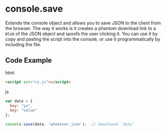 # console.save

Extends the console object and allows you to save JSON to the client from the browser.  The way it works is it creates a phantom download link to a `Blob` of the JSON object and spoofs the user clicking it.  You can use it by copy and pasting the script into the console, or use it programmatically by including the file.

## Code Example
html
```html
<script scr="cs.js"></script>
```
js
```JavaScript
var data = { 
  hey: "yo",
  key: "value"
};

console.save(data, 'whatever.json');  // downloads `data`
```
